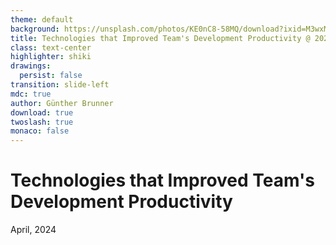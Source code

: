 ```yaml
---
theme: default
background: https://unsplash.com/photos/KE0nC8-58MQ/download?ixid=M3wxMjA3fDB8MXxhbGx8fHx8fHx8fHwxNzEzMzY1OTIwfA&w=2400
title: Technologies that Improved Team's Development Productivity @ 2024/4
class: text-center
highlighter: shiki
drawings:
  persist: false
transition: slide-left
mdc: true
author: Günther Brunner
download: true
twoslash: true
monaco: false
---
```


<style>
  .cover h1 {
    background-color: white !important; 
    background-image: linear-gradient(45deg, #fff 10%, #fff 20%);
  text-wrap: balance;
  }
</style>

# Technologies that Improved Team's Development Productivity

April, 2024

<div class="pt-12">
  <span @click="$slidev.nav.next" class="px-2 py-1 rounded cursor-pointer" hover="bg-white bg-opacity-10">
    <carbon:arrow-right class="inline"/>
  </span>
</div>
